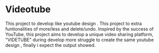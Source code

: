 # Videotube
This project to develop like youtube design . This project to extra funtionalities of more/less and delete/undo. Inspired by the success of YouTube, this project aims to develop a unique video sharing platform, "VIDETUBE" during develop more struggle to create the same youtube design , finally i expect the output showed.
